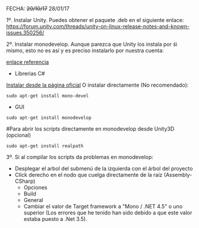 FECHA: ~~20/10/17~~ 28/01/17

1º. Instalar Unity. Puedes obtener el paquete .deb en el siguiente enlace:
https://forum.unity.com/threads/unity-on-linux-release-notes-and-known-issues.350256/

2º. Instalar monodevelop. Aunque parezca que Unity los instala por śi mismo, esto no es así y es preciso instalarlo por nuestra cuenta:

[enlace referencia](https://forum.unity.com/threads/how-to-install-unity-and-monodevelop-on-ubuntu-16-04-linux.485113/)

- Librerias C#

[Instalar desde la página oficial](http://www.mono-project.com/download/#download-lin)
O instalar directamente (No recomendado): 
```
sudo apt-get install mono-devel
```


- GUI
```
sudo apt-get install monodevelop
```

#Para abrir los scripts directamente en monodevelop desde Unity3D (opcional)
```
sudo apt-get install realpath
```

3º. Si al compilar los scripts da problemas en monodevelop:
- Desplegar el arbol del submenú de la izquierda con el árbol del proyecto
- Click derecho en el nodo que cuelga directamente de la raíz (Assembly-CSharp) 
  - Opciones
  - Build
  - General
  - Cambiar el valor de Target framework a "Mono / .NET 4.5" o uno superior (Los errores que he tenido han sido debido a que este valor estaba puesto a .Net 3.5).
